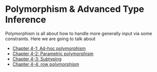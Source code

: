 # Polymorphism & Advanced Type Inference

Polymorphism is all about how to handle more generally input via some constraints. Here we are going to talk about

- [Chapter 4-1: Ad-hoc polymorphism](./ch4/ad-hoc-poly.md)
- [Chapter 4-2: Parametric polymorphism](./ch4/parametric-poly.md)
- [Chapter 4-3: Subtyping](./ch4/subtyping.md)
- [Chapter 4-4: row polymorphism](ch4/row-poly.md)
